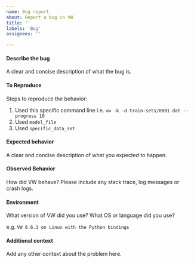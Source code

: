 ```yaml
---
name: Bug report
about: Report a bug in VW
title: ''
labels: 'Bug'
assignees: ''

---
```


#### Describe the bug
A clear and concise description of what the bug is.

#### To Reproduce
Steps to reproduce the behavior:
1. Used this specific command line i.e. `vw -k -d train-sets/0001.dat --progress 10`
2. Used `model_file`
3. Used `specific_data_set`

#### Expected behavior
A clear and concise description of what you expected to happen.

#### Observed Behavior
How did VW behave? Please include any stack trace, log messages or crash logs.

#### Environment
What version of VW did you use?
What OS or language did you use?

e.g. `VW 8.6.1 on Linux with the Python bindings`

#### Additional context
Add any other context about the problem here.
